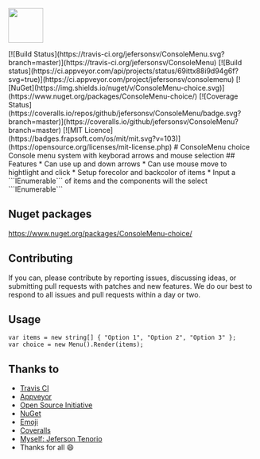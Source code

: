 <p>
  <div>
    <img src="http://www.freeiconspng.com/uploads/menu-icon-4.png" width="70" height="70"/>
  </div>
</p>
[![Build Status](https://travis-ci.org/jefersonsv/ConsoleMenu.svg?branch=master)](https://travis-ci.org/jefersonsv/ConsoleMenu)
[![Build status](https://ci.appveyor.com/api/projects/status/69ittx88i9d94g6f?svg=true)](https://ci.appveyor.com/project/jefersonsv/consolemenu)
[![NuGet](https://img.shields.io/nuget/v/ConsoleMenu-choice.svg)](https://www.nuget.org/packages/ConsoleMenu-choice/)
[![Coverage Status](https://coveralls.io/repos/github/jefersonsv/ConsoleMenu/badge.svg?branch=master)](https://coveralls.io/github/jefersonsv/ConsoleMenu?branch=master)
[![MIT Licence](https://badges.frapsoft.com/os/mit/mit.svg?v=103)](https://opensource.org/licenses/mit-license.php)  
# ConsoleMenu choice
Console menu system with keyborad arrows and mouse selection
## Features
* Can use up and down arrows
* Can use mouse move to hightlight and click
* Setup forecolor and backcolor of items
* Input a ```IEnumerable<T>``` of items and the components will the select ```IEnumerable<T>```

## Nuget packages
https://www.nuget.org/packages/ConsoleMenu-choice/
## Contributing
If you can, please contribute by reporting issues, discussing ideas, or submitting pull requests with patches and new features. We do our best to respond to all issues and pull requests within a day or two.
## Usage
```
var items = new string[] { "Option 1", "Option 2", "Option 3" };
var choice = new Menu().Render(items);
```
## Thanks to
- [Travis CI](https://travis-ci.org/)
- [Appveyor](https://www.appveyor.com/)
- [Open Source Initiative](https://opensource.org/)  
- [NuGet](https://www.nuget.org)
- [Emoji](http://www.webpagefx.com/tools/emoji-cheat-sheet/)
- [Coveralls](https://coveralls.io)
- [Myself: Jeferson Tenorio](https://br.linkedin.com/in/jefersontenorio)
- Thanks for all :smile:
